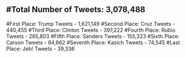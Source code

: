 #Total Number of Tweets: 3,078,488 
---
#First Place: Trump Tweets - 1,621,149
#Second Place: Cruz Tweets - 440,455
#Third Place: Clinton Tweets - 397,222
#Fourth Place: Rubio Tweets - 265,803
#Fifth Place: Sanders Tweets - 155,323
#Sixth Place: Carson Tweets - 84,662
#Seventh Place: Kasich Tweets - 74,545
#Last Place: Jeb! Tweets - 39,336
